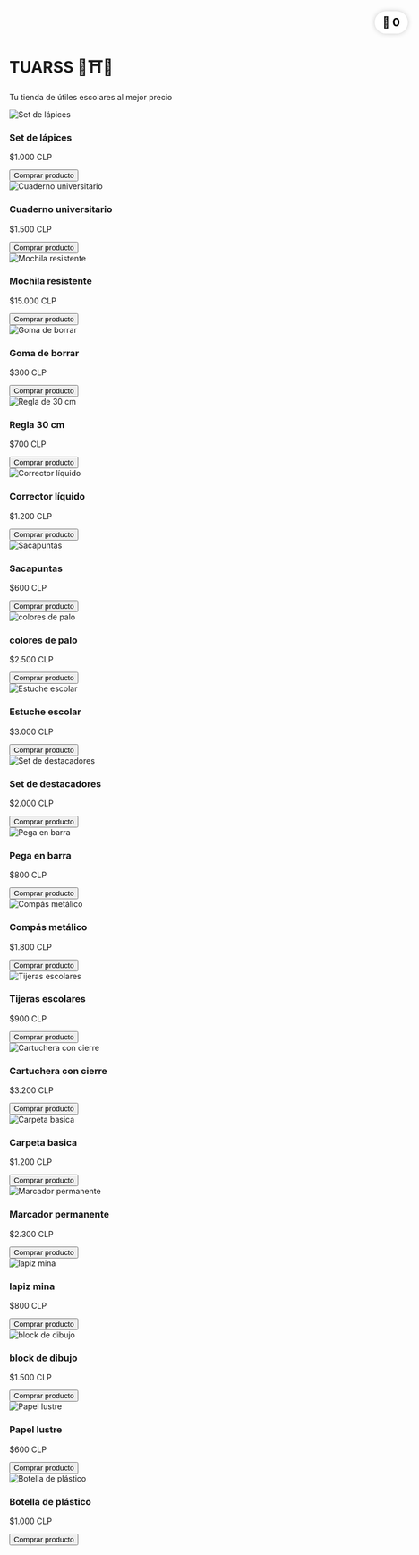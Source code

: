 <body>

  <div class="encabezado">
    <h1>TUARSS 🦖⛩️🛒</h1>
    <p>Tu tienda de útiles escolares al mejor precio</p>
  </div>

  <!-- carrito fuera de contenedores, fijo en la esquina -->
  <div class="carrito" style="
    position: fixed;
    top: 20px;
    right: 20px;
    font-size: 20px;
    background-color: white;
    color: black;
    padding: 8px 14px;
    border-radius: 20px;
    font-weight: bold;
    box-shadow: 0 0 10px rgba(0, 0, 0, 0.2);
    z-index: 1000;
    cursor: pointer;
  ">
    🛒 <span id="contador-carrito">0</span>
  </div>

  <div class="productos">
    <!-- productos aquí -->
  </div>
<script>
  // Contador inicial
  let contador = 0;

  function agregarAlCarrito(nombreProducto) {
    contador++;
    // Actualiza el número en el carrito
    document.getElementById('contador-carrito').textContent = contador;
    alert('Agregaste "' + nombreProducto + '" al carrito (simulación).');
  }
</script>
</body>
<div class="productos">
  <div class="producto">
    <img src="imagenes/Lapiz.jpg.jpeg" alt="Set de lápices">
    <h3>Set de lápices</h3>
    <p>$1.000 CLP</p>
    <button onclick="agregarAlCarrito('Set de lápices')">Comprar producto</button>
  </div>
  <div class="producto">
    <img src="imagenes/Cuaderno.jpg.jpeg" alt="Cuaderno universitario">
    <h3>Cuaderno universitario</h3>
    <p>$1.500 CLP</p>
    <button onclick="agregarAlCarrito('Cuaderno universitario')">Comprar producto</button>
  </div>
  <div class="producto">
    <img src="imagenes/Mochila.jpg.jpeg" alt="Mochila resistente">
    <h3>Mochila resistente</h3>
    <p>$15.000 CLP</p>
    <button onclick="agregarAlCarrito('Mochila resistente')">Comprar producto</button>
  </div>
  <div class="producto">
    <img src="imagenes/Goma.jpg.jpeg" alt="Goma de borrar">
    <h3>Goma de borrar</h3>
    <p>$300 CLP</p>
    <button onclick="agregarAlCarrito('Goma de borrar')">Comprar producto</button>
  </div>
  <div class="producto">
    <img src="imagenes/Regla.jpg.jpeg" alt="Regla de 30 cm">
    <h3>Regla 30 cm</h3>
    <p>$700 CLP</p>
    <button onclick="agregarAlCarrito('Regla 30 cm')">Comprar producto</button>
  </div>
  <div class="producto">
    <img src="imagenes/Corrector.jpg.jpeg" alt="Corrector líquido">
    <h3>Corrector líquido</h3>
    <p>$1.200 CLP</p>
    <button onclick="agregarAlCarrito('Corrector líquido')">Comprar producto</button>
  </div>
  <div class="producto">
    <img src="imagenes/Sacapuntas.jpg.jpeg" alt="Sacapuntas">
    <h3>Sacapuntas</h3>
    <p>$600 CLP</p>
    <button onclick="agregarAlCarrito('Sacapuntas')">Comprar producto</button>
  </div>
  <div class="producto">
    <img src="imagenes/Colores.jpg.jpeg" alt="colores de palo">
    <h3>colores de palo</h3>
    <p>$2.500 CLP</p>
    <button onclick="agregarAlCarrito('colores de palo')">Comprar producto</button>
  </div>
  <div class="producto">
    <img src="imagenes/Estuche.jpg.jpeg" alt="Estuche escolar">
    <h3>Estuche escolar</h3>
    <p>$3.000 CLP</p>
    <button onclick="agregarAlCarrito('Estuche escolar')">Comprar producto</button>
  </div>
  <div class="producto">
    <img src="imagenes/destacadores.jpg.jpeg" alt="Set de destacadores">
    <h3>Set de destacadores</h3>
    <p>$2.000 CLP</p>
    <button onclick="agregarAlCarrito('Set de resaltadores')">Comprar producto</button>
  </div>
  <div class="producto">
    <img src="imagenes/Pegamento.jpg.jpeg" alt="Pega en barra">
    <h3>Pega en barra</h3>
    <p>$800 CLP</p>
    <button onclick="agregarAlCarrito('Pega en barra')">Comprar producto</button>
  </div>
  <div class="producto">
    <img src="imagenes/Compas.jpg.jpeg" alt="Compás metálico">
    <h3>Compás metálico</h3>
    <p>$1.800 CLP</p>
    <button onclick="agregarAlCarrito('Compás metálico')">Comprar producto</button>
  </div>
  <div class="producto">
    <img src="imagenes/Tijeras.jpg.jpeg" alt="Tijeras escolares">
    <h3>Tijeras escolares</h3>
    <p>$900 CLP</p>
    <button onclick="agregarAlCarrito('Tijeras escolares')">Comprar producto</button>
  </div>
  <div class="producto">
    <img src="imagenes/Cartuchera.jpg.jpeg" alt="Cartuchera con cierre">
    <h3>Cartuchera con cierre</h3>
    <p>$3.200 CLP</p>
    <button onclick="agregarAlCarrito('Cartuchera con cierre')">Comprar producto</button>
  </div>
  <div class="producto">
    <img src="imagenes/Carpeta.jpg.jpeg" alt="Carpeta basica">
    <h3>Carpeta basica</h3>
    <p>$1.200 CLP</p>
    <button onclick="agregarAlCarrito('Carpeta basica')">Comprar producto</button>
  </div>
  <div class="producto">
    <img src="imagenes/marcador.jpg.jpeg" alt="Marcador permanente">
    <h3>Marcador permanente</h3>
    <p>$2.300 CLP</p>
    <button onclick="agregarAlCarrito('Marcador permanente')">Comprar producto</button>
  </div>
  <div class="producto">
    <img src="imagenes/mina.jpg.jpeg" alt="lapiz mina">
    <h3>lapiz mina</h3>
    <p>$800 CLP</p>
    <button onclick="agregarAlCarrito('lapiz mina')">Comprar producto</button>
  </div>
  <div class="producto">
    <img src="imagenes/block.jpg.jpeg" alt="block de dibujo">
    <h3>block de dibujo</h3>
    <p>$1.500 CLP</p>
    <button onclick="agregarAlCarrito('block de dibujo')">Comprar producto</button>
  </div>
  <div class="producto">
    <img src="imagenes/PapelLustre.jpg.jpeg" alt="Papel lustre">
    <h3>Papel lustre</h3>
    <p>$600 CLP</p>
    <button onclick="agregarAlCarrito('Papel lustre')">Comprar producto</button>
  </div>
  <div class="producto">
    <img src="imagenes/Botella.jpg.jpeg" alt="Botella de plástico">
    <h3>Botella de plástico</h3>
    <p>$1.000 CLP</p>
    <button onclick="agregarAlCarrito('Botella de plástico')">Comprar producto</button>
  </div>
</div>
